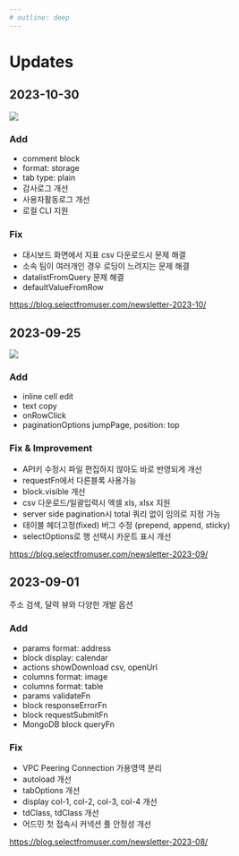```yaml
---
# outline: deep
---
```


# Updates

## 2023-10-30

![](https://blog.selectfromuser.com/content/images/size/w1000/2023/10/newletter-2023-11-thumbnail.png)

### Add

- comment block
- format: storage
- tab type: plain
- 감사로그 개선
- 사용자활동로그 개선
- 로컬 CLI 지원

### Fix

- 대시보드 화면에서 지표 csv 다운로드시 문제 해결
- 소속 팀이 여러개인 경우 로딩이 느려지는 문제 해결
- datalistFromQuery 문제 해결
- defaultValueFromRow

https://blog.selectfromuser.com/newsletter-2023-10/

## 2023-09-25

![](https://blog.selectfromuser.com/content/images/size/w1600/2023/09/onRowClick-formoptions3.png)

### Add

- inline cell edit
- text copy
- onRowClick
- paginationOptions jumpPage, position: top

### Fix & Improvement

- API키 수정시 파일 편집하지 않아도 바로 반영되게 개선
- requestFn에서 다른블록 사용가능
- block.visible 개선
- csv 다운로드/일괄입력시 엑셀 xls, xlsx 지원
- server side pagination시 total 쿼리 없이 임의로 지정 가능
- 테이블 헤더고정(fixed) 버그 수정 (prepend, append, sticky)
- selectOptions로 행 선택시 카운트 표시 개선

https://blog.selectfromuser.com/newsletter-2023-09/

## 2023-09-01

주소 검색, 달력 뷰와 다양한 개발 옵션

### Add

- params format: address
- block display: calendar
- actions showDownload csv, openUrl
- columns format: image
- columns format: table
- params validateFn
- block responseErrorFn
- block requestSubmitFn
- MongoDB block queryFn

### Fix

- VPC Peering Connection 가용영역 분리
- autoload 개선
- tabOptions 개선
- display col-1, col-2, col-3, col-4 개선
- tdClass, tdClass 개선
- 어드민 첫 접속시 커넥션 풀 안정성 개선

https://blog.selectfromuser.com/newsletter-2023-08/